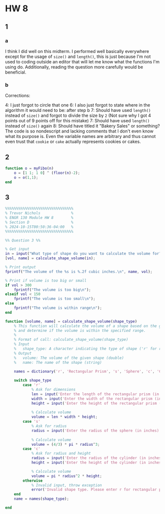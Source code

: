 # HW 8

## 1

### a

I think I did well on this midterm. I performed well basically everywhere except for the usage of `size()` and `length()`, this is just because I'm not used to coding outside an editor that will let me know what the functions I'm using do. Additionally, reading the question more carefully would be beneficial.

### b

Corrections:

4: I just forgot to circle that one
6: I also just forgot to state where in the algorithm it would need to be: after step b
7: Should have used `length()` instead of `size()` and forgot to divide the size by `2`
	(Not sure why I got 4 points out of 9 points off for this mistake)
7: Should have used `length()` instead of `size()` again
8: Should have titled it "Bakery Sales" or something? The code is so nondescript and lacking comments that I don't even know what its purpose is. Even the variable names are arbitrary and thus cannot even trust that `cookie` or `cake` actually represents cookies or cakes.

## 2

```matlab
function o = myFibo(n)
    o = [1 1; 1 0] ^ (floor(n)-2);
    o = o(1,1);
end
```

## 3

```matlab
%%%%%%%%%%%%%%%%%%%%%%%%%%%%%%%
% Trevor Nichols              %
% ENGR 130 Module HW 8        %
% Section D                   %
% 2024-10-15T00:50:36-04:00   %
%%%%%%%%%%%%%%%%%%%%%%%%%%%%%%%

%% Question 3 %%

% Get input
in = input("What type of shape do you want to calculate the volume for? ('r' for rectangular prism, 's' for sphere, or 'c' for cylinder)", "s");
[vol, name] = calculate_shape_volume(in);

% Print output
fprintf("The volume of the %s is %.2f cubic inches.\n", name, vol);

% Print if volume is too big or small
if vol > 300
    fprintf("The volume is too big\n");
elseif vol < 150
    fprintf("The volume is too small\n");
else
    fprintf("The volume is within range\n");
end

function [volume, name] = calculate_shape_volume(shape_type)
    % This function will calculate the volume of a shape based on the given shape type
    % and determine if the volume is within the specified range.
    %
    % Format of call: calculate_shape_volume(shape_type)
    % Input
    %   shape_type: A character indicating the type of shape ('r' for rectangular prism, 's' for sphere, or 'c' for cylinder)
    % Output
    %   volume: The volume of the given shape (double)
    %   name: The name of the shape (string)

    names = dictionary('r', 'Rectangular Prism', 's', 'Sphere', 'c', 'Cylinder');
    
    switch shape_type
        case 'r'
            % Ask for dimensions
            len = input('Enter the length of the rectangular prism (in inches): ');
            width = input('Enter the width of the rectangular prism (in inches): ');
            height = input('Enter the height of the rectangular prism (in inches): ');
            
            % Calculate volume
            volume = len * width * height;
        case 's'
            % Ask for radius
            radius = input('Enter the radius of the sphere (in inches): ');
            
            % Calculate volume
            volume = (4/3) * pi * radius^3;
        case 'c'
            % Ask for radius and height
            radius = input('Enter the radius of the cylinder (in inches): ');
            height = input('Enter the height of the cylinder (in inches): ');

            % Calculate volume
            volume = pi * radius^2 * height;
        otherwise
            % Invalid input, throw exception
            error('Invalid shape type. Please enter r for rectangular prism, s for sphere, or c for cylinder.')
    end
    name = names(shape_type);

end
```